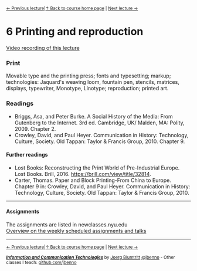 <sup>[&larr; Previous lecture](/files/05.md)|[&uarr; Back to course home page](/README.md) | [Next lecture &rarr;](/files/07.md)</sup>  

# 6 Printing and reproduction
[Video recording of this lecture](https://youtu.be/vNxge7RyaGs)
### Print

Movable type and the printing press; fonts and typesetting; markup; technologies: Jaquard's weaving loom, fountain pen, stencils, matrices, displays, typewriter, Monotype, Linotype; reproduction; printed art.


### Readings
- Briggs, Asa, and Peter Burke. A Social History of the Media: From Gutenberg to the Internet. 3rd ed. Cambridge, UK/ Malden, MA: Polity, 2009. Chapter 2.
- Crowley, David, and Paul Heyer. Communication in History: Technology, Culture, Society. Old Tappan: Taylor & Francis Group, 2010. Chapter 9.

#### Further readings
- Lost Books: Reconstructing the Print World of Pre-Industrial Europe. Lost Books. Brill, 2016. https://brill.com/view/title/32814.
- Carter, Thomas. Paper and Block Printing-From China to Europe. Chapter 9 in: Crowley, David, and Paul Heyer. Communication in History: Technology, Culture, Society. Old Tappan: Taylor & Francis Group, 2010.
***

#### Assignments
The assignments are listed in newclasses.nyu.edu  
[Overview on the weekly scheduled assignments and talks](https://docs.google.com/spreadsheets/d/1BB6HHULpT9KCe9JpZZn-oI-JxHNpXhhsdp6A8cw8cMM/edit?usp=sharing)  


***
<sup>[&larr; Previous lecture](/files/05.md)|[&uarr; Back to course home page](/README.md) | [Next lecture &rarr;](/files/07.md)</sup>  
  
<sup>***[Information and Communication Technologies](/README.md)*** by [Joerg Blumtritt](https://jbenno.net) [@jbenno](https://twitter.com/jbenno) - Other classes I teach: [github.com/jbenno](https://github.com/jbenno/teaching/blob/master/README.md)</sup>
